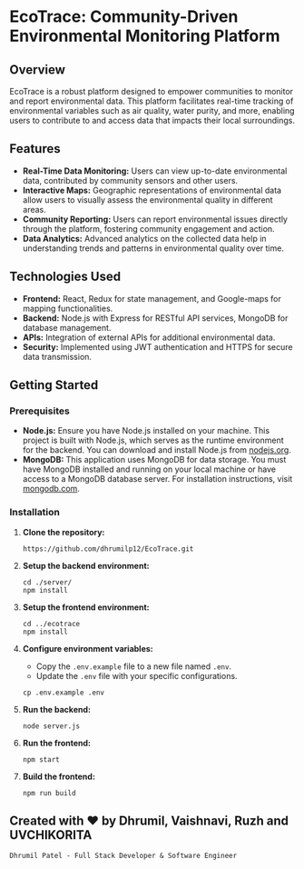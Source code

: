
# EcoTrace: Community-Driven Environmental Monitoring Platform

## Overview
EcoTrace is a robust platform designed to empower communities to monitor and report environmental data. This platform facilitates real-time tracking of environmental variables such as air quality, water purity, and more, enabling users to contribute to and access data that impacts their local surroundings.

## Features
- **Real-Time Data Monitoring:** Users can view up-to-date environmental data, contributed by community sensors and other users.
- **Interactive Maps:** Geographic representations of environmental data allow users to visually assess the environmental quality in different areas.
- **Community Reporting:** Users can report environmental issues directly through the platform, fostering community engagement and action.
- **Data Analytics:** Advanced analytics on the collected data help in understanding trends and patterns in environmental quality over time.

## Technologies Used
- **Frontend:** React, Redux for state management, and Google-maps for mapping functionalities.
- **Backend:** Node.js with Express for RESTful API services, MongoDB for database management.
- **APIs:** Integration of external APIs for additional environmental data.
- **Security:** Implemented using JWT authentication and HTTPS for secure data transmission.

## Getting Started

### Prerequisites

- **Node.js:** Ensure you have Node.js installed on your machine. This project is built with Node.js, which serves as the runtime environment for the backend. You can download and install Node.js from [nodejs.org](https://nodejs.org/).
- **MongoDB:** This application uses MongoDB for data storage. You must have MongoDB installed and running on your local machine or have access to a MongoDB database server. For installation instructions, visit [mongodb.com](https://www.mongodb.com/try/download/community).



### Installation

1. **Clone the repository:**
   ```
   https://github.com/dhrumilp12/EcoTrace.git
   ```

2. **Setup the backend environment:**
   ```
   cd ./server/
   npm install
   ```

3. **Setup the frontend environment:**
   ```
   cd ../ecotrace
   npm install
   ```

4. **Configure environment variables:**
   - Copy the `.env.example` file to a new file named `.env`.
   - Update the `.env` file with your specific configurations.
   ```
   cp .env.example .env
   ```

5. **Run the backend:**
   ```
   node server.js
   ```

6. **Run the frontend:**
   ```
   npm start
   ```

7. **Build the frontend:**
   ```
   npm run build
   ```


## Created with ❤️ by Dhrumil, Vaishnavi, Ruzh and UVCHIKORITA
`Dhrumil Patel - Full Stack Developer & Software Engineer`<br>

